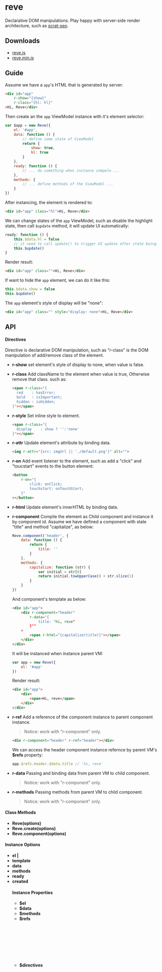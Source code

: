 # reve
Declarative DOM manipulations. Play happy with server-side render architecture, such as [scrat-seo](https://github.com/scrat-team/scrat-swig).

## Downloads

- [reve.js](https://raw.githubusercontent.com/switer/reve/master/dist/reve.js)
- [reve.min.js](https://raw.githubusercontent.com/switer/reve/master/dist/reve.min.js)

## Guide

Assume we have a `app`'s HTML that is generated by server:

```html
<div id="app" 
	r-show="{show}" 
	r-class="{hl: hl}"
>Hi, Reve</div>
```

Then create an the `app` ViewModel instance with it's element selector:

```js
var $app = new Reve({
	el: '#app',
	data: function () {
		// define some state of ViewModel
		return {
			show: true,
			hl: true
		}
	},
	ready: function () {
		// ... do something when instance compele ...
	},
	methods: {
		// ... define methods of the ViewModel ...
	}
})
```

After instancing, the element is rendered to:

```html
<div id="app" class="hl">Hi, Reve</div>
```

We can change states of the `app` ViewModel, such as disable the highlight state, 
then call `$update` method, it will update UI automatically:

```js
ready: function () {
	this.$data.hl = false
	// it need to call update() to trigger UI update after state being changed
	this.$update()
}
```

Render result: 

```html
<div id="app" class="">Hi, Reve</div>
```

If want to hide the `app` element, we can do it like this:

```js
this.$data.show = false
this.$update()
```

The `app` element's style of display will be "none":

```html
<div id="app" class="" style="display: none">Hi, Reve</div>
```

## API

#### Directives
Directive is declarative DOM manipulation, such as "r-class" is the DOM manipulation of add/remove class of the element.

- **r-show**
	set element's style of display to none, when value is false.  

- **r-class**
	Add className to the element when value is true, Otherwise remove that class.
	such as: 
	```html
	<span r-class="{
	  red    : hasError;
	  bold   : isImportant;
	  hidden : isHidden;
	}"></span>
	```

- **r-style**
	Set inline style to element.
	```html
	<span r-class="{
	  display    : show ? '':'none'
	}"></span>
	```

- **r-attr**
	Update element's attribute by binding data.
	```html
	<img r-attr="{src: imgUrl || './default.png'}" alt="">
	```

- **r-on**
	Add event listener to the element, such as add a "click" and "toucstart" events to the button element:
	```html
	<button 
		r-on="{
			click: onClick;
			touchstart: onTouchStart;
		}"
	></button>
	```

- **r-html**
	Update element's innerHTML by binding data.

- **r-component**
	Compile the element as Child component and instance it by component id.
	Assume we have defined a component with state "title" and method "capitalize", as below:
	```js
	Reve.component('header', {
		data: function () {
			return {
				title: ''
			}
		},
		methods: {
			capitalize: function (str) {
				var initial = str[0]
				return initial.towUpperCase() + str.slice(1)
			}
		}
	})
	```
	And component's template as below:
	```html
	<div id="app">
		<div r-component="header" 
			r-data="{
				title: "hi, reve"
			}""
		>
			<span r-html="{capitalize(title)}"></span>
		</div>
	</div>
	```
	It will be instanced when instance parent VM:
	```js
	var app = new Reve({
		el: '#app'
	})
	```
	Render result:
	```html
	<div id="app">
		<div>
			<span>Hi, reve</span>
		</div>
	</div>
	```

- **r-ref**
	Add a reference of the component instance to parent component instance.
	> Notice: work with "r-component" only.

	```html
	<div r-component="header" r-ref="header"></div>
	```
	We can access the header component instance refernce by parent VM's **$refs** property:
	```js
	app.$refs.header.$data.title // 'hi, reve'
	```

- **r-data**
	Passing and binding data from parent VM to child component.
	> Notice: work with "r-component" only.
	

- **r-methods**
	Passing methods from parent VM to child component.
	> Notice: work with "r-component" only.

#### Class Methods

- **Reve(options)**
- **Reve.create(options)**
- **Reve.component(options)**

#### Instance Options

- **el <HTMLElement> | <String>**
- **template <String>**
- **data <Function>**
- **methods <Object>**
- **ready <Function>**
- **created <Function>**

#### Instance Properties

- **$el <HTMLElement>**
- **$data <Object>**
- **$methods <Object>**
- **$refs <Object>**
- **$directives <Object>**


#### Instance Methods

- **$update()**
- **$compile(HTMLElement | String)**

## License

MIT






